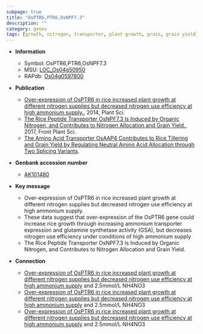 ```yaml
---
subpage: true
title: "OsPTR6,PTR6,OsNPF7.3"
description: ""
category: genes
tags: [growth, nitrogen, transporter, plant growth, grain, grain yield]
---
```


* **Information**  
    + Symbol: OsPTR6,PTR6,OsNPF7.3  
    + MSU: [LOC_Os04g50950](http://rice.plantbiology.msu.edu/cgi-bin/ORF_infopage.cgi?orf=LOC_Os04g50950)  
    + RAPdb: [Os04g0597800](http://rapdb.dna.affrc.go.jp/viewer/gbrowse_details/irgsp1?name=Os04g0597800)  

* **Publication**  
    + [Over-expression of OsPTR6 in rice increased plant growth at different nitrogen supplies but decreased nitrogen use efficiency at high ammonium supply.](http://www.ncbi.nlm.nih.gov/pubmed?term=Over-expression+of+OsPTR6+in+rice+increased+plant+growth+at+different+nitrogen+supplies+but+decreased+nitrogen+use+efficiency+at+high+ammonium+supply.%5BTitle%5D), 2014, Plant Sci.
    + [The Rice Peptide Transporter OsNPF7.3 Is Induced by Organic Nitrogen, and Contributes to Nitrogen Allocation and Grain Yield.](http://www.ncbi.nlm.nih.gov/pubmed?term=The+Rice+Peptide+Transporter+OsNPF7.3+Is+Induced+by+Organic+Nitrogen,+and+Contributes+to+Nitrogen+Allocation+and+Grain+Yield.%5BTitle%5D), 2017, Front Plant Sci.
    + [The Amino Acid Transporter OsAAP4 Contributes to Rice Tillering and Grain Yield by Regulating Neutral Amino Acid Allocation through Two Splicing Variants](N+Y).

* **Genbank accession number**  
    + [AK101480](http://www.ncbi.nlm.nih.gov/nuccore/AK101480)

* **Key message**  
    + Over-expression of OsPTR6 in rice increased plant growth at different nitrogen supplies but decreased nitrogen use efficiency at high ammonium supply.
    + These data suggest that over-expression of the OsPTR6 gene could increase rice growth through increasing ammonium transporter expression and glutamine synthetase activity (GSA), but decreases nitrogen use efficiency under conditions of high ammonium supply
    + The Rice Peptide Transporter OsNPF7.3 Is Induced by Organic Nitrogen, and Contributes to Nitrogen Allocation and Grain Yield.

* **Connection**  
    + [Over-expression of OsPTR6 in rice increased plant growth at different nitrogen supplies but decreased nitrogen use efficiency at high ammonium supply](+) and 2.5mmol/L NH4NO3
    + [Over-expression of OsPTR6 in rice increased plant growth at different nitrogen supplies but decreased nitrogen use efficiency at high ammonium supply](+) and 2.5mmol/L NH4NO3
    + [Over-expression of OsPTR6 in rice increased plant growth at different nitrogen supplies but decreased nitrogen use efficiency at high ammonium supply](+) and 2.5mmol/L NH4NO3



